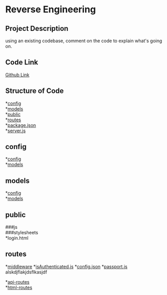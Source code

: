 # Reverse Engineering


## Project Description 
using an existing codebase, comment on the code to explain what's going on. 

## Code Link
[Github Link](https://wwww.github.com/hannahpsmith1/reverse-engineering)


## Structure of Code 
*[config](##config)     
*[models](##models)  
*[public](##public)  
*[routes](##routes)  
*[package.json](##package.json)  
*[server.js](##server.js)  


## config
*[config](##config)     
*[models](##models)  
<!-- *###middleware
*####isAuthenticated.js    
<p>asdlfkalsdfkjasdlkfjasdflk</p>      
###config.json          
###passport.js              -->

## models
<!-- *[index.js](###index.js)      
*[user.js](###user.js)       -->
*[config](##config)     
*[models](##models) 

## public   
###js    
###stylesheets    
*login.html   




## routes        
*[middleware](###middleware)
    *[isAuthenticated.js](####isAuthenticated.js)
*[config.json](####config.json)
*[passport.js](####passport.js)       
alskdjflakjdsflkasjdf  



*[api-routes](###api-routes)      
*[html-routes](###html-routes)    